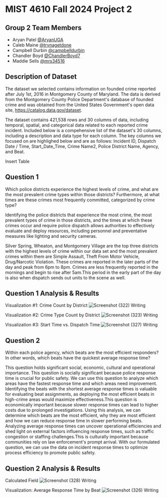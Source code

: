 # MIST 4610 Fall 2024 Project 2

## Group 2 Team Members
- Aryan Patel [@AryanUGA](https://github.com/AryanUGA)
- Caleb Maine [@trynagetdone](https://github.com/trynagetdone)
- Campbell Durbin [@campbelldurbin](https://github.com/campbelldurbin)
- Chandler Boyd [@ChandlerBoyd7](https://github.com/ChandlerBoyd7)
- Maddie Sells [@mrs34516](https://github.com/mrs34516)

## Description of Dataset

The dataset we selected contains information on founded crime reported after July 1st, 2016 in Montgomery County of Maryland. The data is derived from the Montgomery County Police Department's database of founded crime and was obtained from the United States Government's open data site, https://catalog.data.gov/dataset. 

The dataset contains 421,538 rows and 30 columns of data, including temporal, spatial, and categorical data related to each reported crime incident. Included below is a compehensive list of the dataset's 30 columns, including a description and data type for each column. The key columns we focused on are highlighed below and are as follows: Incident ID, Dispatch Date / Time, Start_Date_Time, Crime Name2, Police District Name, Agency, and Beat.

Insert Table

## Question 1
Which police districts experience the highest levels of crime, and what are the most prevalent crime types within those districts? Furthermore, at what times are these crimes most frequently committed, categorized by crime type? 

Identifying the police districts that experience the most crime, the most prevalent types of crime in those districts, and the times at which these crimes occur and require police dispatch allows authorities to effectively evaluate and deploy resources, including personnel and preventative measures like lighting and security cameras.

Silver Spring, Wheaton, and Montgomery Village are the top three districts with the highest levels of crime within our data set and the most prevalent crimes within them are Simple Assault, Theft From Motor Vehicle, Drug/Narcotic Violation. These crimes are reported in the later parts of the day and peak from 6pm to 8pm. Crimes are less frequently reported in the mornings and begin to rise after 5am.This period in the early part of the day is also when dispatch sends out units to the scene as well.

## Question 1 Analysis & Results

Visualization #1: Crime Count by District
![Screenshot (322)](https://github.com/user-attachments/assets/f7643170-0684-4e6b-96a5-24d2f6b269d2)
Writing

Visualization #2: Crime Type Count by District
![Screenshot (323)](https://github.com/user-attachments/assets/7ae15b66-ecf1-481b-b713-a9686d5f6753)
Writing

Visualization #3: Start Time vs. Dispatch Time
![Screenshot (327)](https://github.com/user-attachments/assets/eb58acbf-bafc-46a2-9a49-dca4baccc88b)
Writing

## Question 2
Within each police agency, which beats are the most efficient responders? In other words, which beats have the quickest average response time?

This question holds significant social, economic, cultural and operational importance. This question is socially significant because police response time is crucial for public safety. We can use this question to analyze which areas have the fastest response time and which areas need improvement. Identifying the beats with the shortest average response times is valuable for evaluating beat assignments, as deploying the most efficient beats in high-crime areas would maximize effectiveness.This question is economically important because slower response times can lead to higher costs due to prolonged investigations. Using this analysis, we can determine which beats are the most efficient, why they are most efficient and how we can reduce response time in slower performing beats. Analyzing average response times can uncover operational efficiencies and shed light on external factors influencing response times, such as traffic congestion or staffing challenges.This is culturally important because communities rely on law enforcement's prompt arrival. With our formulated question, we can use the data on incident response times to optimize process efficiency to promote public safety.

## Question 2 Analysis & Results

Calculated Field
![Screenshot (328)](https://github.com/user-attachments/assets/293ea239-f1e4-4acd-a529-00c6b310cd9b)
Writing

Visualization: Average Response Time by Beat
![Screenshot (326)](https://github.com/user-attachments/assets/bd0a8e63-f75b-461c-a264-6e7f3cbed97f)
Writing



